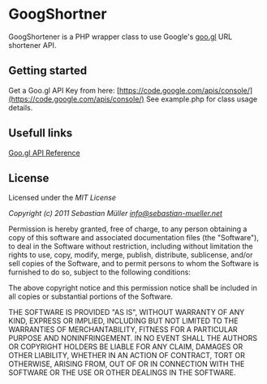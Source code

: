 # GoogShortner

GoogShortener is a PHP wrapper class to use Google's [goo.gl](http://goo.gl/) URL shortener API.

## Getting started

Get a Goo.gl API Key from here: [https://code.google.com/apis/console/](https://code.google.com/apis/console/)
See example.php for class usage details.

## Usefull links
[Goo.gl API Reference](http://code.google.com/intl/en-US/apis/urlshortener/v1/reference.html)

## License

Licensed under the *MIT License*

*Copyright (c) 2011 Sebastian Müller <info@sebastian-mueller.net>*

Permission is hereby granted, free of charge, to any person obtaining a copy
of this software and associated documentation files (the "Software"), to deal
in the Software without restriction, including without limitation the rights
to use, copy, modify, merge, publish, distribute, sublicense, and/or sell
copies of the Software, and to permit persons to whom the Software is
furnished to do so, subject to the following conditions:

The above copyright notice and this permission notice shall be included in
all copies or substantial portions of the Software.

THE SOFTWARE IS PROVIDED "AS IS", WITHOUT WARRANTY OF ANY KIND, EXPRESS OR
IMPLIED, INCLUDING BUT NOT LIMITED TO THE WARRANTIES OF MERCHANTABILITY,
FITNESS FOR A PARTICULAR PURPOSE AND NONINFRINGEMENT. IN NO EVENT SHALL THE
AUTHORS OR COPYRIGHT HOLDERS BE LIABLE FOR ANY CLAIM, DAMAGES OR OTHER
LIABILITY, WHETHER IN AN ACTION OF CONTRACT, TORT OR OTHERWISE, ARISING FROM,
OUT OF OR IN CONNECTION WITH THE SOFTWARE OR THE USE OR OTHER DEALINGS IN
THE SOFTWARE.